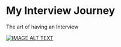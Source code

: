 # My Interview Journey
 The art of having an Interview

[![IMAGE ALT TEXT](http://img.youtube.com/vi/3VY_OuHNM_Y/0.jpg)](http://www.youtube.com/watch?v=3VY_OuHNM_Y "Video Title")
